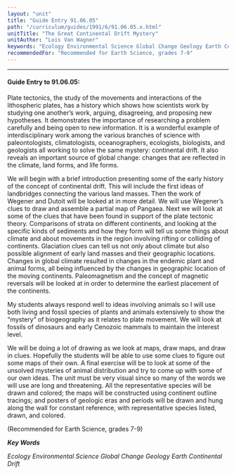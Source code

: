 ```yaml
---
layout: "unit"
title: "Guide Entry 91.06.05"
path: "/curriculum/guides/1991/6/91.06.05.x.html"
unitTitle: "The Great Continental Drift Mystery"
unitAuthor: "Lois Van Wagner"
keywords: "Ecology Environmental Science Global Change Geology Earth Continental Drift"
recommendedFor: "Recommended for Earth Science, grades 7-9"
---
```

<body>
<hr/>
<h4>
Guide Entry to 91.06.05:
</h4>
Plate tectonics, the study of the movements and interactions of the lithospheric plates, has a history which shows how scientists work by studying one another’s work, arguing, disagreeing, and proposing new hypotheses.  It demonstrates the importance of researching a problem carefully and being open to new information.  It is a wonderful example of interdisciplinary work among the various branches of science with paleontologists, climatologists, oceanographers, ecologists, biologists, and geologists all working to solve the same mystery: continental drift.  It also reveals an important source of global change: changes that are reflected in the climate, land forms, and life forms.
<p>
We will begin with a brief introduction presenting some of the early history of the concept of continental drift.  This will include the first ideas of landbridges connecting the various land masses.  Then the work of Wegener and Dutoit will be looked at in more detail.  We will use Wegener’s clues to draw and assemble a partial map of Pangaea.  Next we will look at some of the clues that have been found in support of the plate tectonic theory.  Comparisons of strata on different continents, and looking at the specific kinds of sediments and how they form will tell us some things about climate and about movements in the region involving rifting or colliding of continents. Glaciation clues can tell us not only about climate but also possible alignment of early land masses and their geographic locations. Changes in global climate resulted in changes in the endemic plant and animal forms, all being influenced by the changes in geographic location of the moving continents.  Paleomagnetism and the concept of magnetic reversals will be looked at in order to determine the earliest placement of the continents.
</p>
<p>
My students always respond well to ideas involving animals so I will use both living and fossil species of plants and animals extensively to show the “mystery” of biogeography as it relates to plate movement.  We will look at fossils of dinosaurs and early Cenozoic mammals to maintain the interest level.
</p>
<p>
We will be doing a lot of drawing as we look at maps, draw maps, and draw in clues.  Hopefully the students will be able to use some clues to figure out some maps of their own.  A final exercise will be to look at some of the unsolved mysteries of animal distribution and try to come up with some of our own ideas.  The unit must be very visual since so many of the words we will use are long and threatening.  All the representative species will be drawn and colored; the maps will be constructed using continent outline tracings; and posters of geologic eras and periods will be drawn and hung along the wall for constant reference, with representative species listed, drawn, and colored.
</p>
<p>
(Recommended for Earth Science, grades 7-9)
</p>
<p>
<b>
<i>
Key Words
</i>
</b>
<br/>
</p>
<p>
<i>
Ecology Environmental Science Global Change Geology Earth Continental Drift
</i>
</p>
</body>